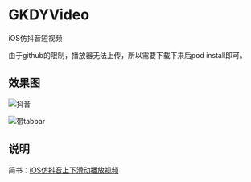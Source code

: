 # GKDYVideo
iOS仿抖音短视频

由于github的限制，播放器无法上传，所以需要下载下来后pod install即可。

## 效果图
![抖音](https://github.com/QuintGao/GKDYVideo/blob/master/douyin.gif)

![带tabbar](https://github.com/QuintGao/GKDYVideo/blob/master/dy_tabbar.gif)

## 说明
简书：[iOS仿抖音上下滑动播放视频](https://www.jianshu.com/p/36a4e57f1a53)
